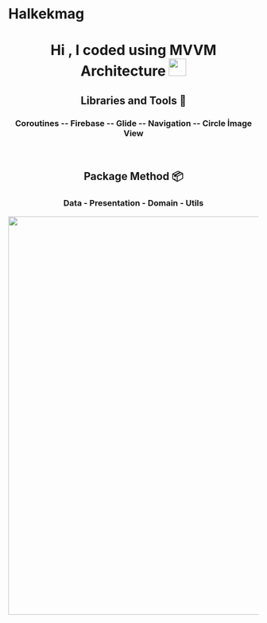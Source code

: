 # Halkekmag

<h1 align="center">Hi , I coded using MVVM Architecture  <img src="https://media.giphy.com/media/hvRJCLFzcasrR4ia7z/giphy.gif" width="35"></h1>

<h2 align="center"> Libraries and Tools 🔨 </h2>
<h3 align="center">Coroutines -- Firebase -- Glide -- Navigation -- Circle İmage View</h3>
<br/>
<h2 align="center"> Package Method 📦 </h2>
<h3 align="center">Data - Presentation - Domain - Utils</h3>

<p align="center">
<img src="/previews/project_map.png "width="800">
</p>
